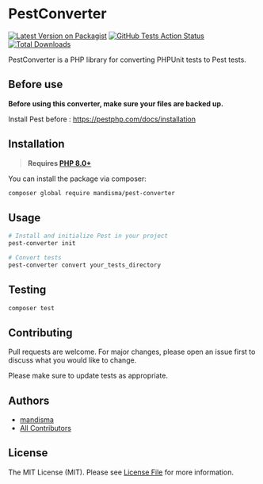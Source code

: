 # PestConverter

[![Latest Version on Packagist](https://img.shields.io/packagist/v/mandisma/pest-converter.svg?style=flat-square)](https://packagist.org/packages/mandisma/pest-converter)
[![GitHub Tests Action Status](https://img.shields.io/github/workflow/status/mandisma/pest-converter/PHP%20Composer?label=tests)](https://github.com/mandisma/pest-converter/actions?query=workflow%3A"PHP+Composer"+branch%3Amain)
[![Total Downloads](https://img.shields.io/packagist/dt/mandisma/pest-converter.svg?style=flat-square)](https://packagist.org/packages/mandisma/pest-converter)

PestConverter is a PHP library for converting PHPUnit tests to Pest tests.

## Before use

**Before using this converter, make sure your files are backed up.**

Install Pest before : <https://pestphp.com/docs/installation>

## Installation

> **Requires [PHP 8.0+](https://php.net/releases/)**

You can install the package via composer:

```bash
composer global require mandisma/pest-converter
```

## Usage

```bash
# Install and initialize Pest in your project
pest-converter init

# Convert tests
pest-converter convert your_tests_directory
```

## Testing

```bash
composer test
```

## Contributing

Pull requests are welcome. For major changes, please open an issue first to discuss what you would like to change.

Please make sure to update tests as appropriate.

## Authors

- [mandisma](https://github.com/mandisma)
- [All Contributors](../../contributors)

## License

The MIT License (MIT). Please see [License File](LICENSE.md) for more information.
